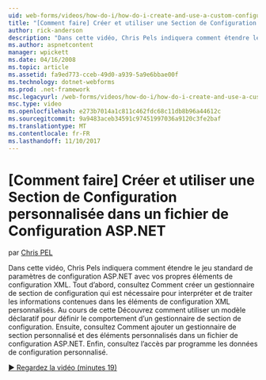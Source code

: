 ```yaml
---
uid: web-forms/videos/how-do-i/how-do-i-create-and-use-a-custom-configuration-section-in-an-aspnet-configuration-file
title: "[Comment faire] Créer et utiliser une Section de Configuration personnalisée dans un fichier de Configuration ASP.NET | Documents Microsoft"
author: rick-anderson
description: "Dans cette vidéo, Chris Pels indiquera comment étendre le jeu standard de paramètres de configuration ASP.NET avec vos propres éléments de configuration XML. Tout d’abord, voyez comment..."
ms.author: aspnetcontent
manager: wpickett
ms.date: 04/16/2008
ms.topic: article
ms.assetid: fa9ed773-cceb-49d0-a939-5a9e6bbae00f
ms.technology: dotnet-webforms
ms.prod: .net-framework
msc.legacyurl: /web-forms/videos/how-do-i/how-do-i-create-and-use-a-custom-configuration-section-in-an-aspnet-configuration-file
msc.type: video
ms.openlocfilehash: e273b7014a1c811c462fdc68c11db8b96a44612c
ms.sourcegitcommit: 9a9483aceb34591c97451997036a9120c3fe2baf
ms.translationtype: MT
ms.contentlocale: fr-FR
ms.lasthandoff: 11/10/2017
---
```

<a name="how-do-i-create-and-use-a-custom-configuration-section-in-an-aspnet-configuration-file"></a>[Comment faire] Créer et utiliser une Section de Configuration personnalisée dans un fichier de Configuration ASP.NET
====================
par [Chris PEL](https://twitter.com/chrispels)

Dans cette vidéo, Chris Pels indiquera comment étendre le jeu standard de paramètres de configuration ASP.NET avec vos propres éléments de configuration XML. Tout d’abord, consultez Comment créer un gestionnaire de section de configuration qui est nécessaire pour interpréter et de traiter les informations contenues dans les éléments de configuration XML personnalisés. Au cours de cette Découvrez comment utiliser un modèle déclaratif pour définir le comportement d’un gestionnaire de section de configuration. Ensuite, consultez Comment ajouter un gestionnaire de section personnalisé et des éléments personnalisés dans un fichier de configuration ASP.NET. Enfin, consultez l’accès par programme les données de configuration personnalisé.

[&#9654; Regardez la vidéo (minutes 19)](https://channel9.msdn.com/Blogs/ASP-NET-Site-Videos/how-do-i-create-and-use-a-custom-configuration-section-in-an-aspnet-configuration-file)
